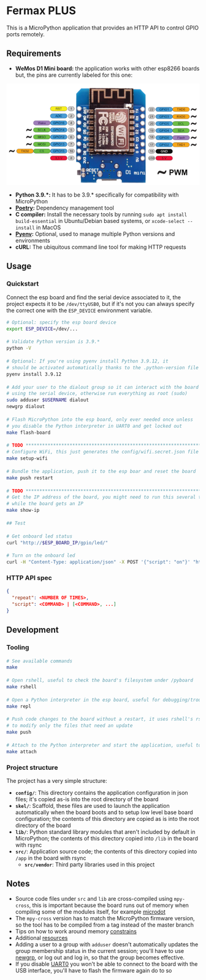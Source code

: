 # Fermax PLUS

This is a MicroPython application that provides an HTTP API to control GPIO ports remotely.

## Requirements

- **WeMos D1 Mini board:** the application works with other esp8266 boards but, the pins are currently labeled for this one:

![Board pinout](doc/wemosd1.webp)

- **Python 3.9.*:** It has to be 3.9.* specifically for compatibility with MicroPython
- **[Poetry](https://python-poetry.org/docs/#installation):** Dependency management tool
- **C compiler:** Install the necessary tools by running `sudo apt install build-essential` in Ubuntu/Debian based systems, or `xcode-select --install` in MacOS
- **[Pyenv](https://github.com/pyenv/pyenv#simple-python-version-management-pyenv):** Optional, used to manage multiple Python versions and environments
- **cURL:** The ubiquitous command line tool for making HTTP requests

## Usage

### Quickstart

Connect the esp board and find the serial device associated to it, the project expects it to be `/dev/ttyUSB0`, but if it's not you can always specify the correct one with the `ESP_DEVICE` environment variable.

```bash
# Optional: specify the esp board device
export ESP_DEVICE=/dev/...

# Validate Python version is 3.9.*
python -V

# Optional: If you're using pyenv install Python 3.9.12, it
# should be activated automatically thanks to the .python-version file
pyenv install 3.9.12

# Add your user to the dialout group so it can interact with the board
# using the serial device, otherwise run everything as root (sudo)
sudo adduser $USERNAME dialout
newgrp dialout

# Flash MicroPython into the esp board, only ever needed once unless
# you disable the Python interpreter in UART0 and get locked out
make flash-board

# TODO *********************************************************************************************
# Configure WiFi, this just generates the config/wifi.secret.json file
make setup-wifi

# Bundle the application, push it to the esp boar and reset the board
make push restart

# TODO *********************************************************************************************
# Get the IP address of the board, you might need to run this several times
# while the board gets an IP
make show-ip

## Test

# Get onboard led status
curl "http://$ESP_BOARD_IP/gpio/led/"

# Turn on the onboard led
curl -H "Content-Type: application/json" -X POST '{"script": "on"}' "http://$ESP_BOARD_IP/gpio/led/"
```

### HTTP API spec

```json
{
  "repeat": <NUMBER OF TIMES>,
  "script": <COMMAND> | [<COMMAND>, ...]
}
```

## Development

### Tooling

```bash
# See available commands
make

# Open rshell, useful to check the board's filesystem under /pyboard
make rshell

# Open a Python interpreter in the esp board, useful for debugging/troubleshooting
make repl

# Push code changes to the board without a restart, it uses rshell's rsync
# to modify only the files that need an update
make push

# Attach to the Python interpreter and start the application, useful to see logs
make attach
```

### Project structure

The project has a very simple structure:

- **`config/`**: This directory contains the application configuration in json files; it's copied as-is into the root directory of the board
- **`skel/`**: Scaffold, these files are used to launch the application automatically when the board boots and to setup low level base board configuration; the contents of this directory are copied as is into the root directory of the board
- **`lib/`**: Python standard library modules that aren't included by default in MicroPython; the contents of this directory copied into `/lib` in the board with rsync
- **`src/`**: Application source code; the contents of this directory copied into `/app` in the board with rsync
  - **`src/vendor`**: Third party libraries used in this project

## Notes

- Source code files under `src` and `lib` are cross-compiled using `mpy-cross`, this is important because the board runs out of memory when compiling some of the modules itself, for example [microdot](https://github.com/miguelgrinberg/microdot)
- The `mpy-cross` version has to match the MicroPython firmware version, so the tool has to be compiled from a tag instead of the master branch
- Tips on how to work around memory [constrains](http://hinch.me.uk/html/reference/constrained.html)
- Additional [resources](https://github.com/peterhinch/micropython-samples/blob/master/README.md)
- Adding a user to a group with `adduser` doesn't automatically updates the group membership status in the current session; you'll have to use [newgrp](https://linux.die.net/man/1/newgrp), or log out and log in, so that the group becomes effective.
- If you disable [UART0](https://docs.micropython.org/en/latest/esp8266/quickref.html#uart-serial-bus) you won't be able to connect to the board with the USB interface, you'll have to flash the firmware again do to so
